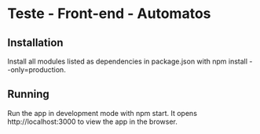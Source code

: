 # Teste - Front-end - Automatos #

## Installation ##
Install all modules listed as dependencies in package.json with npm install --only=production.

## Running ##
Run the app in development mode with npm start. It opens http://localhost:3000 to view the app in the browser.

